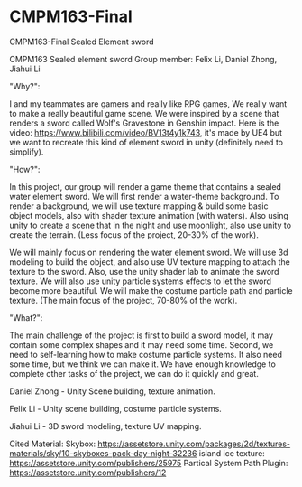 # CMPM163-Final
CMPM163-Final Sealed Element sword

CMPM163 Sealed element sword Group member: Felix Li, Daniel Zhong, Jiahui Li

"Why?":

I and my teammates are gamers and really like RPG games, We really want to make a really beautiful game scene. We were inspired by a scene that renders a sword called Wolf's Gravestone in Genshin impact. Here is the video: https://www.bilibili.com/video/BV13t4y1k743, it's made by UE4 but we want to recreate this kind of element sword in unity (definitely need to simplify).

"How?":

In this project, our group will render a game theme that contains a sealed water element sword. We will first render a water-theme background. To render a background, we will use texture mapping & build some basic object models, also with shader texture animation (with waters). Also using unity to create a scene that in the night and use moonlight, also use unity to create the terrain. (Less focus of the project, 20-30% of the work).

We will mainly focus on rendering the water element sword. We will use 3d modeling to build the object, and also use UV texture mapping to attach the texture to the sword. Also, use the unity shader lab to animate the sword texture. We will also use unity particle systems effects to let the sword become more beautiful. We will make the costume particle path and particle texture. (The main focus of the project, 70-80% of the work).

"What?":

The main challenge of the project is first to build a sword model, it may contain some complex shapes and it may need some time. Second, we need to self-learning how to make costume particle systems. It also need some time, but we think we can make it. We have enough knowledge to complete other tasks of the project, we can do it quickly and great.

Daniel Zhong - Unity Scene building, texture animation.

Felix Li - Unity scene building, costume particle systems.

Jiahui Li - 3D sword modeling, texture UV mapping.

Cited Material: Skybox: https://assetstore.unity.com/packages/2d/textures-materials/sky/10-skyboxes-pack-day-night-32236 
island ice texture: https://assetstore.unity.com/publishers/25975 
Partical System Path Plugin: https://assetstore.unity.com/publishers/12

